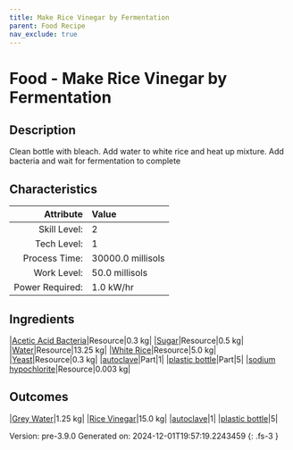 ```yaml
---
title: Make Rice Vinegar by Fermentation
parent: Food Recipe
nav_exclude: true
---
```

# Food - Make Rice Vinegar by Fermentation

## Description
Clean bottle with bleach. Add water to white rice and heat up mixture.&#10;&#9;&#9;&#9;Add bacteria and wait for fermentation to complete

## Characteristics

| Attribute      | Value |
|--------:|:------|
|Skill Level:|2|
|Tech Level:|1|
|Process Time:|30000.0 millisols|
|Work Level:|50.0 millisols|
|Power Required:|1.0 kW/hr|

## Ingredients

|[Acetic Acid Bacteria](../resource/acetic-acid-bacteria.html)|Resource|0.3 kg|
|[Sugar](../resource/sugar.html)|Resource|0.5 kg|
|[Water](../resource/water.html)|Resource|13.25 kg|
|[White Rice](../resource/white-rice.html)|Resource|5.0 kg|
|[Yeast](../resource/yeast.html)|Resource|0.3 kg|
|[autoclave](../part/autoclave.html)|Part|1|
|[plastic bottle](../part/plastic-bottle.html)|Part|5|
|[sodium hypochlorite](../resource/sodium-hypochlorite.html)|Resource|0.003 kg|

## Outcomes

|[Grey Water](../resource/grey-water.html)|1.25 kg|
|[Rice Vinegar](../resource/rice-vinegar.html)|15.0 kg|
|[autoclave](../part/autoclave.html)|1|
|[plastic bottle](../part/plastic-bottle.html)|5|


Version: pre-3.9.0 Generated on: 2024-12-01T19:57:19.2243459
{: .fs-3 }

